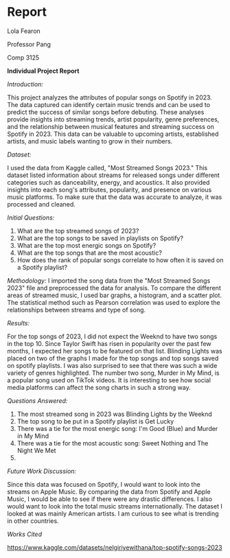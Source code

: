 # Report
Lola Fearon

Professor Pang

Comp 3125


**Individual Project Report**

_Introduction:_

This project analyzes the attributes of popular songs on Spotify in 2023. The data captured can identify certain music trends and can be used to predict the success of similar songs before debuting. These analyses provide insights into streaming trends, artist popularity, genre preferences, and the relationship between musical features and streaming success on Spotify in 2023. This data can be valuable to upcoming artists, established artists, and music labels wanting to grow in their numbers. 

_Dataset:_

I used the data from Kaggle called, "Most Streamed Songs 2023." This dataset listed information about streams for released songs under different categories such as danceability, energy, and acoustics. It also provided insights into each song's attributes, popularity, and presence on various music platforms. To make sure that the data was accurate to analyze, it was processed and cleaned.

_Initial Questions:_ 

1. What are the top streamed songs of 2023?
2. What are the top songs to be saved in playlists on Spotify?
3. What are the top most energic songs on Spotify?
4. What are the top songs that are the most acoustic?
5. How does the rank of popular songs correlate to how often it is saved on a Spotify playlist? 

_Methodology:_
I imported the song data from the "Most Streamed Songs 2023" file and preprocessed the data for analysis. To compare the different areas of streamed music, I used bar graphs, a histogram, and a scatter plot. The statistical method such as Pearson correlation was used to explore the relationships between streams and type of song. 

_Results:_

For the top songs of 2023, I did not expect the Weeknd to have two songs in the top 10. Since Taylor Swift has risen in popularity over the past few months, I expected her songs to be featured on that list. Blinding Lights was placed on two of the graphs I made for the top songs and top songs saved on spotify playlists. I was also surprised to see that there was such a wide variety of genres highlighted. The number two song, Murder in My Mind, is a popular song used on TikTok videos. It is interesting to see how social media platforms can affect the song charts in such a strong way. 

_Questions Answered:_
1. The most streamed song in 2023 was Blinding Lights by the Weeknd
2. The top song to be put in a Spotify playlist is Get Lucky
3. There was a tie for the most energic song: I'm Good (Blue) and Murder in My Mind
4. There was a tie for the most acoustic song: Sweet Nothing and The Night We Met
5. 

_Future Work Discussion:_

Since this data was focused on Spotify, I would want to look into the streams on Apple Music. By comparing the data from Spotify and Apple Music, I would be able to see if there were any drastic differences. I also would want to look into the total music streams internationally. The dataset I looked at was mainly American artists. I am curious to see what is trending in other countries. 

_Works Cited_ 

https://www.kaggle.com/datasets/nelgiriyewithana/top-spotify-songs-2023
